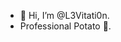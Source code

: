 - 👋 Hi, I’m @L3Vitati0n. 
- Professional Potato 🥔.

<!---
L3Vitati0n/L3Vitati0n is a ✨ special ✨ repository because its `README.md` (this file) appears on your GitHub profile.
You can click the Preview link to take a look at your changes.
--->
